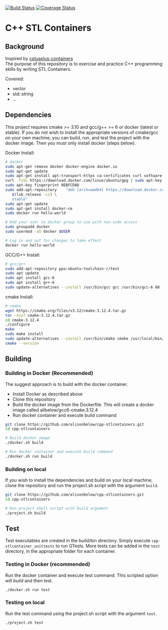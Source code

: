 [![Build Status](https://travis-ci.com/alisonbelow/cpp-stlcontainers.svg?branch=master)](https://travis-ci.com/alisonbelow/cpp-stlcontainers) [![Coverage Status](https://coveralls.io/repos/github/alisonbelow/cpp-stlcontainers/badge.svg?branch=master)](https://coveralls.io/github/alisonbelow/cpp-stlcontainers?branch=master)  

# C++ STL Containers

## Background

Inspired by [cplusplus-containers](https://github.com/TusharChugh/cplusplus-containers)  
The purpose of this repository is to exercise and practice C++ programming skills by writing STL Containers.  

Covered:

* vector
* std::string
* ...

## Dependencies

This project requires cmake >= 3.10 and gcc/g++ >= 6 or docker (latest or stable). If you do not wish to install the appropriate versions of cmake/gcc on your own machine, you can build, run, and test the project with the docker image. Then you must only install docker (steps below).  

Docker Install:

```bash
# docker
sudo apt-get remove docker docker-engine docker.io
sudo apt-get update
sudo apt-get install apt-transport-https ca-certificates curl software-properties-common
curl -fsSL https://download.docker.com/linux/ubuntu/gpg | sudo apt-key add -
sudo apt-key fingerprint 0EBFCD88
sudo add-apt-repository    "deb [arch=amd64] https://download.docker.com/linux/ubuntu \
   $(lsb_release -cs) \
   stable"
sudo apt-get update
sudo apt-get install docker-ce
sudo docker run hello-world

# Add your user to docker group to use with non-sudo access
sudo groupadd docker
sudo usermod -aG docker $USER

# Log in and out for changes to take effect
docker run hello-world
```

GCC/G++ Install:  

```bash
# gcc/g++
sudo add-apt-repository ppa:ubuntu-toolchain-r/test
sudo apt update
sudo apt install gcc-6
sudo apt install g++-6
sudo update-alternatives --install /usr/bin/gcc gcc /usr/bin/gcc-6 60 --slave /usr/bin/g++ g++ /usr/bin/g++-6
```

cmake Install:

```bash
# cmake
wget https://cmake.org/files/v3.12/cmake-3.12.4.tar.gz
tar -xvzf cmake-3.12.4.tar.gz
cd cmake-3.12.4
./configure
make
sudo make install
sudo update-alternatives --install /usr/bin/cmake cmake /usr/local/bin/cmake 1 --force
cmake --version
```

## Building

### Building in Docker (Recommended)

The suggest approach is to build with the docker container.

- Install Docker as described above
- Clone this repository
- Build the docker image from the Dockerfile. This will create a docker image called alibelow/gcc6-cmake.3.12.4
- Run docker container and execute build command

```sh
git clone https://github.com/alisonbelow/cpp-stlcontainers.git
cd cpp-stlcontainers

# Build docker image
./docker.sh build

# Run docker container and execute build command
./docker.sh run build
```

### Building on local

If you wish to install the dependencies and build on your local machine, clone the repository and run the project.sh script with the argument `build`.

```sh
git clone https://github.com/alisonbelow/cpp-stlcontainers.git
cd cpp-stlcontainers

# Run project shell script with build argument
./project.sh build
```

## Test

Test executables are created in the build/bin directory. Simply execute `cpp-stlcontainer_unittests` to run GTests. More tests can be added in the `test` directory, in the appropriate folder for each container.  

### Testing in Docker (recommended)

Run the docker container and execute test command. This scripted option will *build* and then test.

```sh
./docker.sh run test
```

### Testing on local

Run the test command using the project.sh script with the argument `test`.

```sh
./project.sh test
```
